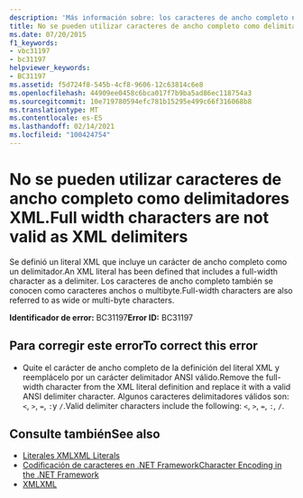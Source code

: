 ```yaml
---
description: 'Más información sobre: los caracteres de ancho completo no son válidos como delimitadores XML'
title: No se pueden utilizar caracteres de ancho completo como delimitadores XML.
ms.date: 07/20/2015
f1_keywords:
- vbc31197
- bc31197
helpviewer_keywords:
- BC31197
ms.assetid: f5d724f8-545b-4cf8-9606-12c63814c6e8
ms.openlocfilehash: 44909ee0458c6bca017f7b9ba5ad86ec118754a3
ms.sourcegitcommit: 10e719780594efc781b15295e499c66f316068b8
ms.translationtype: MT
ms.contentlocale: es-ES
ms.lasthandoff: 02/14/2021
ms.locfileid: "100424754"
---
```

# <a name="full-width-characters-are-not-valid-as-xml-delimiters"></a><span data-ttu-id="436fb-103">No se pueden utilizar caracteres de ancho completo como delimitadores XML.</span><span class="sxs-lookup"><span data-stu-id="436fb-103">Full width characters are not valid as XML delimiters</span></span>

<span data-ttu-id="436fb-104">Se definió un literal XML que incluye un carácter de ancho completo como un delimitador.</span><span class="sxs-lookup"><span data-stu-id="436fb-104">An XML literal has been defined that includes a full-width character as a delimiter.</span></span> <span data-ttu-id="436fb-105">Los caracteres de ancho completo también se conocen como caracteres anchos o multibyte.</span><span class="sxs-lookup"><span data-stu-id="436fb-105">Full-width characters are also referred to as wide or multi-byte characters.</span></span>  
  
 <span data-ttu-id="436fb-106">**Identificador de error:** BC31197</span><span class="sxs-lookup"><span data-stu-id="436fb-106">**Error ID:** BC31197</span></span>  
  
## <a name="to-correct-this-error"></a><span data-ttu-id="436fb-107">Para corregir este error</span><span class="sxs-lookup"><span data-stu-id="436fb-107">To correct this error</span></span>  
  
- <span data-ttu-id="436fb-108">Quite el carácter de ancho completo de la definición del literal XML y reemplácelo por un carácter delimitador ANSI válido.</span><span class="sxs-lookup"><span data-stu-id="436fb-108">Remove the full-width character from the XML literal definition and replace it with a valid ANSI delimiter character.</span></span> <span data-ttu-id="436fb-109">Algunos caracteres delimitadores válidos son: `<`, `>`, `=`, `:`y `/`.</span><span class="sxs-lookup"><span data-stu-id="436fb-109">Valid delimiter characters include the following: `<`, `>`, `=`, `:`, `/`.</span></span>  
  
## <a name="see-also"></a><span data-ttu-id="436fb-110">Consulte también</span><span class="sxs-lookup"><span data-stu-id="436fb-110">See also</span></span>

- [<span data-ttu-id="436fb-111">Literales XML</span><span class="sxs-lookup"><span data-stu-id="436fb-111">XML Literals</span></span>](../language-reference/xml-literals/index.md)
- [<span data-ttu-id="436fb-112">Codificación de caracteres en .NET Framework</span><span class="sxs-lookup"><span data-stu-id="436fb-112">Character Encoding in the .NET Framework</span></span>](../../standard/base-types/character-encoding.md)
- [<span data-ttu-id="436fb-113">XML</span><span class="sxs-lookup"><span data-stu-id="436fb-113">XML</span></span>](../programming-guide/language-features/xml/index.md)
